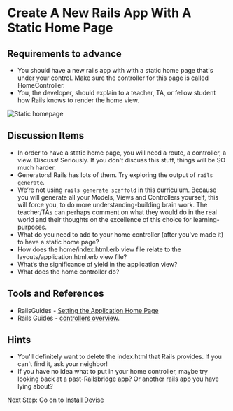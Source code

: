 # Create A New Rails App With A Static Home Page

## Requirements to advance

- You should have a new rails app with with a static home page that's under your control. Make sure the controller for this page is called HomeController.
- You, the developer, should explain to a teacher, TA, or fellow student how Rails knows to render the home view.

![Static homepage](/images/advanced/static_home_page.png)

## Discussion Items

- In order to have a static home page, you will need a route, a controller, a view. Discuss! Seriously. If you don't discuss this stuff, things will be SO much harder.
- Generators! Rails has lots of them. Try exploring the output of `rails generate`.
- We’re not using `rails generate scaffold` in this curriculum. Because you will generate all your Models, Views and Controllers yourself, this will force you, to do more understanding-building brain work. The teacher/TAs can perhaps comment on what they would do in the real world and their thoughts on the excellence of this choice for learning-purposes.
- What do you need to add to your home controller (after you've made it) to have a static home page?
- How does the home/index.html.erb view file relate to the layouts/application.html.erb view file?
- What’s the significance of yield in the application view?
- What does the home controller do?

## Tools and References

- RailsGuides - [Setting the Application Home Page](http://guides.rubyonrails.org/getting_started.html#setting-the-application-home-page)
- Rails Guides - [controllers overview](http://guides.rubyonrails.org/action_controller_overview.html).

## Hints

- You'll definitely want to delete the index.html that Rails provides. If you can't find it, ask your neighbor!
- If you have no idea what to put in your home controller, maybe try looking back at a past-Railsbridge app? Or another rails app you have lying about?

Next Step:
Go on to [Install Devise](install_devise)
